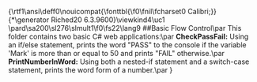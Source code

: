 {\rtf1\ansi\deff0\nouicompat{\fonttbl{\f0\fnil\fcharset0 Calibri;}}
{\*\generator Riched20 6.3.9600}\viewkind4\uc1 
\pard\sa200\sl276\slmult1\f0\fs22\lang9 ##Basic Flow Control\par
This folder contains two basic C# web applications:\par
**CheckPassFail:** Using an if/else statement, prints the word "PASS" to the console if the variable 'Mark' is more than or equal to 50 and prints "FAIL" otherwise.\par
**PrintNumberInWord:** Using both a nested-if statement and a switch-case statement, prints the word form of a number.\par
}
 